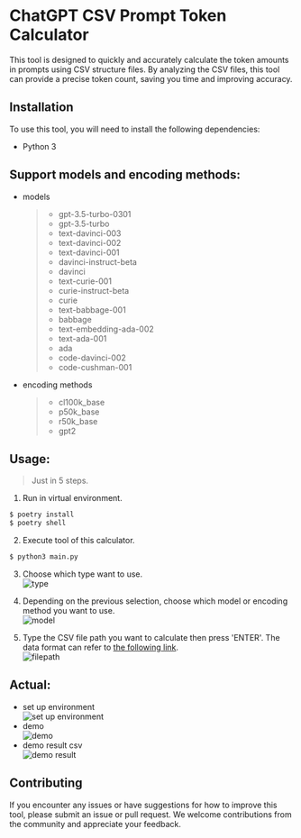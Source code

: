 # ChatGPT CSV Prompt Token Calculator

This tool is designed to quickly and accurately calculate the token amounts in prompts using CSV structure files. By analyzing the CSV files, this tool can provide a precise token count, saving you time and improving accuracy.

## Installation

To use this tool, you will need to install the following dependencies:

- Python 3

## Support models and encoding methods:

- models

  > - gpt-3.5-turbo-0301
  > - gpt-3.5-turbo
  > - text-davinci-003
  > - text-davinci-002
  > - text-davinci-001
  > - davinci-instruct-beta
  > - davinci
  > - text-curie-001
  > - curie-instruct-beta
  > - curie
  > - text-babbage-001
  > - babbage
  > - text-embedding-ada-002
  > - text-ada-001
  > - ada
  > - code-davinci-002
  > - code-cushman-001

- encoding methods

  > - cl100k_base
  > - p50k_base
  > - r50k_base
  > - gpt2

## Usage:

> Just in 5 steps.

1. Run in virtual environment.
```bash
$ poetry install
$ poetry shell
```

2. Execute tool of this calculator.
```bash
$ python3 main.py
```

3. Choose which type want to use.
   <br>
   ![type](https://github.com/liuliuOD/chatgpt-token-calculator/blob/master/readme/type.png)

4. Depending on the previous selection, choose which model or encoding method you want to use.
   <br>
   ![model](https://github.com/liuliuOD/chatgpt-token-calculator/blob/master/readme/model.png)

5. Type the CSV file path you want to calculate then press 'ENTER'. The data format can refer to [the following link](https://docs.google.com/spreadsheets/d/13JRhLYTo0JahoCw-U2Q46GoFuZT9Fnjq4lYiKvKzKE8/edit?usp=sharing).
   <br>
   ![filepath](https://github.com/liuliuOD/chatgpt-token-calculator/blob/master/readme/filepath.png)

## Actual:

- set up environment
  <br>
  ![set up environment](https://github.com/liuliuOD/chatgpt-token-calculator/blob/master/readme/setup_environment.gif)
- demo
  <br>
  ![demo](https://github.com/liuliuOD/chatgpt-token-calculator/blob/master/readme/demo.gif)
- demo result csv
  <br>
  ![demo result](https://github.com/liuliuOD/chatgpt-token-calculator/blob/master/readme/demo_result.png)

## Contributing

If you encounter any issues or have suggestions for how to improve this tool, please submit an issue or pull request. We welcome contributions from the community and appreciate your feedback.
